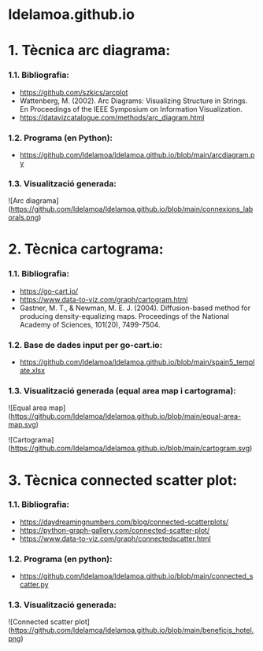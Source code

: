 # ldelamoa.github.io

# 1. Tècnica arc diagrama:

### 1.1. Bibliografia: 
- https://github.com/szkics/arcplot
- Wattenberg, M. (2002). Arc Diagrams: Visualizing Structure in Strings. En Proceedings of the IEEE Symposium on Information Visualization.
- https://datavizcatalogue.com/methods/arc_diagram.html

### 1.2. Programa (en Python):
- https://github.com/ldelamoa/ldelamoa.github.io/blob/main/arcdiagram.py

### 1.3. Visualització generada: 
<span>![</span><span>Arc diagrama</span><span>]</span><span>(</span><span>https://github.com/ldelamoa/ldelamoa.github.io/blob/main/connexions_laborals.png</span><span>)</span>

# 2. Tècnica cartograma:

### 1.1. Bibliografia: 
- https://go-cart.io/
- https://www.data-to-viz.com/graph/cartogram.html
- Gastner, M. T., & Newman, M. E. J. (2004). Diffusion-based method for producing density-equalizing maps. Proceedings of the National Academy of Sciences, 101(20), 7499-7504.

### 1.2. Base de dades input per go-cart.io:
- https://github.com/ldelamoa/ldelamoa.github.io/blob/main/spain5_template.xlsx

### 1.3. Visualització generada (equal area map i cartograma): 
<span>![</span><span>Equal area map</span><span>]</span><span>(</span><span>https://github.com/ldelamoa/ldelamoa.github.io/blob/main/equal-area-map.svg</span><span>)</span>

<span>![</span><span>Cartograma</span><span>]</span><span>(</span><span>https://github.com/ldelamoa/ldelamoa.github.io/blob/main/cartogram.svg</span><span>)</span>

# 3. Tècnica connected scatter plot:

### 1.1. Bibliografia: 
- https://daydreamingnumbers.com/blog/connected-scatterplots/
- https://python-graph-gallery.com/connected-scatter-plot/
- https://www.data-to-viz.com/graph/connectedscatter.html

### 1.2. Programa (en python):
- https://github.com/ldelamoa/ldelamoa.github.io/blob/main/connected_scatter.py

### 1.3. Visualització generada: 
<span>![</span><span>Connected scatter plot</span><span>]</span><span>(</span><span>https://github.com/ldelamoa/ldelamoa.github.io/blob/main/beneficis_hotel.png</span><span>)</span>

